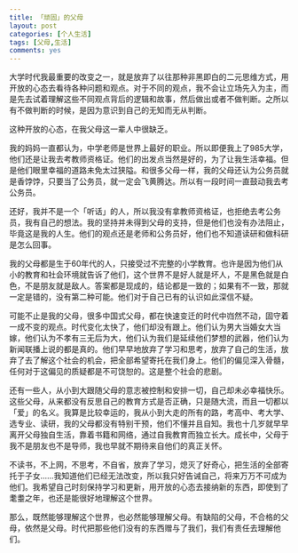 ```yaml
---
title: 「顽固」的父母
layout: post
categories: [个人生活]
tags: [父母,生活]
comments: yes
---
```


大学时代我最重要的改变之一，就是放弃了以往那种非黑即白的二元思维方式，用开放的心态去看待各种问题和观点。对于不同的观点，我不会让立场先入为主，而是先去试着理解这些不同观点背后的逻辑和故事，然后做出或者不做判断。之所以有不做判断的时候，是因为意识到自己的无知而无从判断。

这种开放的心态，在我父母这一辈人中很缺乏。

我的妈妈一直都认为，中学老师是世界上最好的职业。所以即便我上了985大学，他们还是让我去考教师资格证。他们的出发点当然是好的，为了让我生活幸福。但是他们眼里幸福的道路未免太过狭隘。和很多父母一样，我的父母还认为公务员就是香饽饽，只要当了公务员，就一定会飞黄腾达。所以有一段时间一直鼓动我去考公务员。

还好，我并不是一个「听话」的人，所以我没有拿教师资格证，也拒绝去考公务员，我有自己的想法。我的坚持并未得到父母的支持，但是他们也没有办法阻止，毕竟这是我的人生。他们的观点还是老师和公务员好，他们也不知道读研和做科研是怎么回事。

我的父母都是生于60年代的人，只接受过不完整的小学教育。也许是因为他们从小的教育和社会环境就告诉了他们，这个世界不是好人就是坏人，不是黑色就是白色，不是朋友就是敌人。答案都是现成的，结论都是一致的；如果有不一致，那就一定是错的，没有第二种可能。他们对于自己已有的认识如此深信不疑。

可能不止是我的父母，很多中国式父母，都在快速变迁的时代中岿然不动，固守着一成不变的观点。时代变化太快了，他们却没有跟上。他们认为男大当婚女大当嫁，他们认为不孝有三无后为大，他们认为我们是延续他们梦想的武器，他们认为新闻联播上说的都是真的。他们早早地放弃了学习和思考，放弃了自己的生活，放弃了去了解这个社会的机会，把全部希望寄托在我们身上。他们的偏见深入骨髓，任何对于这偏见的质疑都是不可饶恕的。这是整个社会的悲剧。

还有一些人，从小到大跟随父母的意志被控制和安排一切，自己却未必幸福快乐。这些父母，从来都没有反思自己的教育方式是否正确，只是随大流，而且一切都以「爱」的名义。我算是比较幸运的，我从小到大走的所有的路，考高中、考大学、选专业、读研，我的父母都没有特别干预，他们不懂并且自知。我也十几岁就早早离开父母独自生活，靠着书籍和网络，通过自我教育而独立长大。成长中，父母于我不是朋友也不是导师，我也早就不期待来自他们的真正关怀。

不读书，不上网，不思考，不自省，放弃了学习，熄灭了好奇心，把生活的全部寄托于子女……我知道他们已经无法改变，所以我只好告诫自己，将来万万不可成为他们。我希望自己时刻保持学习和更新，用开放的心态去接纳新的东西，即使到了耄耋之年，也还是能很好地理解这个世界。

那么，既然能够理解这个世界，也必然能够理解父母。有缺陷的父母，不合格的父母，依然是父母。时代把那些他们没有的东西赠与了我们，我们有责任去理解他们。
